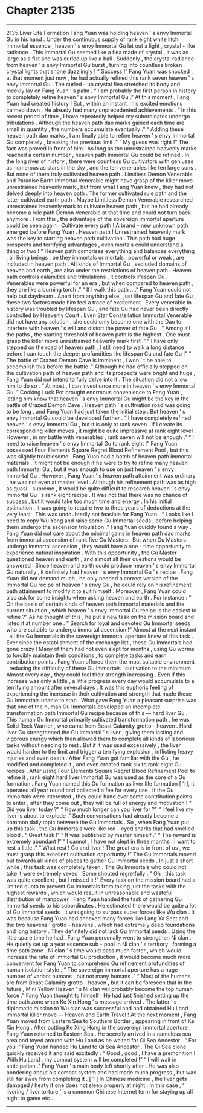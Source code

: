 
# Chapter 2135


---

2135 Liver Life Formation Fang Yuan was holding heaven ’ s envy Immortal Gu in his hand .
Under the continuous supply of rank eight white litchi immortal essence , heaven ’ s envy Immortal Gu let out a light , crystal - like radiance .
This Immortal Gu seemed like a flea made of crystal , it was as large as a fist and was curled up like a ball .
Suddenly , the crystal radiance from heaven ’ s envy Immortal Gu burst , turning into countless broken crystal lights that shone dazzlingly !
“ Success !” Fang Yuan was shocked , at that moment just now , he had actually refined this rank seven heaven ’ s envy Immortal Gu .
The curled - up crystal flea stretched its body and meekly lay on Fang Yuan ’ s palm .
“ I am probably the first person in history to completely refine heaven ’ s envy Immortal Gu .”
At this moment , Fang Yuan had created history !
But , within an instant , his excited emotions calmed down .
He already had many unprecedented achievements .
“ In this recent period of time , I have repeatedly helped my subordinates undergo tribulations . Although the heaven path dao marks gained each time are small in quantity , the numbers accumulate eventually .”
“ Adding these heaven path dao marks , I am finally able to refine heaven ’ s envy Immortal Gu completely , breaking the previous limit .”
“ My guess was right !”
The fact was proved in front of him : As long as the unrestrained heavenly marks reached a certain number , heaven path Immortal Gu could be refined .
In the long river of history , there were countless Gu cultivators with geniuses as numerous as stars in the sky , and the ten venerables like ten large suns . But none of them truly cultivated heaven path .
Limitless Demon Venerable and Paradise Earth Immortal Venerable might have grasp of the killer move unrestrained heavenly mark , but from what Fang Yuan knew , they had not delved deeply into heaven path .
The former cultivated rule path and the latter cultivated earth path . Maybe Limitless Demon Venerable researched unrestrained heavenly mark to cultivate heaven path , but he had already become a rule path Demon Venerable at that time and could not turn back anymore .
From this , the advantage of the sovereign immortal aperture could be seen again .
Cultivate every path !
A brand - new unknown path emerged before Fang Yuan .
Heaven path !
Unrestrained heavenly mark was the key to starting heaven path cultivation .
This path had huge prospects and terrifying advantages , even mortals could understand a thing or two !
“ Heaven path comprises everything and balances everything , all living beings , be they immortals or mortals , powerful or weak , are included in heaven path . All kinds of Immortal Gu , secluded domains of heaven and earth , are also under the restrictions of heaven path . Heaven path controls calamities and tribulations , it controls lifespan Gu . Venerables were powerful for an era , but when compared to heaven path , they are like a burning torch .”
“ If I walk this path ….”
Fang Yuan could not help but daydream .
Apart from anything else , just lifespan Gu and fate Gu , these two factors made him feel a trace of excitement .
Every venerable in history was troubled by lifespan Gu , and fate Gu had never been directly controlled by Heavenly Court . Even Star Constellation Immortal Venerable did not have any solution , she could only become one with the Dao to interfere with heaven ’ s will and distort the power of fate Gu .
“ Among all the paths , the starting threshold of heaven path is the highest . One must grasp the killer move unrestrained heavenly mark first .”
“ I have only stepped on the road of heaven path , I still need to walk a long distance before I can touch the deeper profundities like lifespan Gu and fate Gu !”
“ The battle of Crazed Demon Cave is imminent , I won ’ t be able to accomplish this before the battle .”
Although he had officially stepped on the cultivation path of heaven path and its prospects were bright and huge , Fang Yuan did not intend to fully delve into it .
The situation did not allow him to do so .
“ At most , I can invest once more in heaven ’ s envy Immortal Gu .”
Cooking Luck Pot brought enormous convenience to Fang Yuan , letting him know that heaven ’ s envy Immortal Gu might be the key in the battle of Crazed Demon Cave .
Heaven path ’ s cultivation road was going to be long , and Fang Yuan had just taken the initial step . But heaven ’ s envy Immortal Gu could be developed further .
“ I have completely refined heaven ’ s envy Immortal Gu , but it is only at rank seven . If I create its corresponding killer moves , it might be quite impressive at rank eight level . However , in my battle with venerables , rank seven will not be enough .”
“ I need to raise heaven ’ s envy Immortal Gu to rank eight !”
Fang Yuan possessed Four Elements Square Regret Blood Refinement Pool , but this was slightly troublesome .
Fang Yuan had a batch of heaven path immortal materials . It might not be enough if he were to try to refine many heaven path Immortal Gu , but it was enough to use on just heaven ’ s envy Immortal Gu .
However , Fang Yuan ’ s heaven path attainment was ordinary , he was not even at master level . Although his refinement path was as high as quasi - supreme , it would be quite difficult to research heaven ’ s envy Immortal Gu ’ s rank eight recipe .
It was not that there was no chance of success , but it would take too much time and energy .
In his initial estimation , it was going to require two to three years of deductions at the very least .
This was undoubtedly not feasible for Fang Yuan .
“ Looks like I need to copy Wu Yong and raise some Gu Immortal seeds , before helping them undergo the ascension tribulation .” Fang Yuan quickly found a way .
Fang Yuan did not care about the minimal gains in heaven path dao marks from immortal ascension of rank five Gu Masters . But when Gu Masters undergo immortal ascension , they would have a one - time opportunity to experience natural inspiration .
With this opportunity , the Gu Master questioned heaven and earth , and almost all their questions would be answered .
Since heaven and earth could produce heaven ’ s envy Immortal Gu naturally , it definitely had heaven ’ s envy Immortal Gu ’ s recipe .
Fang Yuan did not demand much , he only needed a correct version of the Immortal Gu recipe of heaven ’ s envy Gu , he could rely on his refinement path attainment to modify it to suit himself .
Moreover , Fang Yuan could also ask for some insights when asking heaven and earth .
For instance : “ On the basis of certain kinds of heaven path immortal materials and the current situation , which heaven ’ s envy Immortal Gu recipe is the easiest to refine ?”
As he thought of this , he put a new task on the mission board and listed it at number one .
“ Search for loyal and devoted Gu Immortal seeds who are suitable to undergo immortal ascension !”
Almost at the next instant , all the Gu Immortals in the sovereign immortal aperture knew of this task .
Ever since the establishment of the exchange list , these Gu Immortals had gone crazy !
Many of them had not even slept for months , using Gu worms to forcibly maintain their conditions , to complete tasks and earn contribution points .
Fang Yuan offered them the most suitable environment , reducing the difficulty of these Gu Immortals ’ cultivation to the minimum . Almost every day , they could feel their strength increasing .
Even if this increase was only a little , a little progress every day would accumulate to a terrifying amount after several days .
It was this euphoric feeling of experiencing the increase in their cultivation and strength that made these Gu Immortals unable to stop .
What gave Fang Yuan a pleasant surprise was that one of the human Gu Immortals developed an incomplete transformation path Immortal Gu recipe because of this — hard liver Gu .
This human Gu Immortal primarily cultivated transformation path , he was Solid Rock Warrior , who came from Beast Calamity grotto - heaven .
Hard liver Gu strengthened the Gu Immortal ’ s liver , giving them lasting and vigorous energy which then allowed them to complete all kinds of laborious tasks without needing to rest . But if it was used excessively , the liver would harden to the limit and trigger a terrifying explosion , inflicting heavy injuries and even death .
After Fang Yuan got familiar with the Gu , he modified and completed it , and even created rank six to rank eight Gu recipes .
After using Four Elements Square Regret Blood Refinement Pool to refine it , rank eight hard liver Immortal Gu was used as the core of a Gu formation .
Fang Yuan named this Gu formation as liver life formation [ 1 ], it operated all year round and collected a fee for every use . If the Gu Immortals were interested , they could hand over some contribution points to enter , after they come out , they will be full of energy and motivation !
“ Did you liver today ?”
“ How much longer can you liver for ?”
“ I feel like my liver is about to explode .”
Such conversations had already become a common daily topic between the Gu Immortals .
So , when Fang Yuan put up this task , the Gu Immortals were like red - eyed sharks that had smelled blood .
“ Great task !”
“ It was published by master himself .”
“ The reward is extremely abundant !”
“ I cannot , I have not slept in three months . I want to rest a little .”
“ What rest ! Go and liver ! The great era is in front of us , we must grasp this excellent cultivation opportunity !”
The Gu Immortals moved out towards all kinds of places to gather Gu Immortal seeds .
In just a short while , this task was completely taken .
The Gu Immortals who could not take it were extremely vexed .
Some shouted regretfully : “ Oh , this task was quite excellent , but I missed it !”
Every task on the mission board had a limited quota to prevent Gu Immortals from taking just the tasks with the highest rewards , which would result in unreasonable and wasteful distribution of manpower .
Fang Yuan handed the task of gathering Gu Immortal seeds to his subordinates .
He estimated there would be quite a lot of Gu Immortal seeds , it was going to surpass super forces like Wu clan .
It was because Fang Yuan had annexed many forces like Lang Ya Sect and the two heavens ’ grotto - heavens , which had extremely deep foundations and long history . They definitely did not lack Gu Immortal seeds .
Using the little spare time he had , Fang Yuan personally went to strengthen Ni clan .
He quietly set up a year essence sub - pool in Ni clan ’ s territory , forming a time path zone .
Ni clan ’ s time would pass much faster , which would increase the rate of Immortal Gu production , it would become much more convenient for Fang Yuan to comprehend Gu refinement profundities of human isolation style .
“ The sovereign immortal aperture has a huge number of variant humans , but not many humans .”
“ Most of the humans are from Beast Calamity grotto - heaven , but it can be foreseen that in the future , Mini Yellow Heaven ’ s Ni clan will probably become the top human force .”
Fang Yuan thought to himself .
He had just finished setting up the time path zone when Ke Xin Hong ’ s message arrived .
The latter ’ s diplomatic mission to Wu clan was successful and had obtained Hu Land .
Immortal killer move — Heaven and Earth Travel !
At the next moment , Fang Yuan moved from Eastern Sea to Southern Border , appearing in front of Ke Xin Hong .
After putting Ke Xing Hong in the sovereign immortal aperture , Fang Yuan returned to Eastern Sea .
He secretly arrived in a nameless sea area and toyed around with Hu Land as he waited for Qi Sea Ancestor .
“ For you .” Fang Yuan handed Hu Land to Qi Sea Ancestor .
The Qi Sea clone quickly received it and said excitedly : “ Good , good , I have a premonition ! With Hu Land , my combat system will be completed !”
“ I will wait in anticipation .” Fang Yuan ’ s main body left shortly after .
He was also pondering about his combat system and had made much progress , but was still far away from completing it .
[ 1 ] In Chinese medicine , the liver gets damaged / heaty if one does not sleep properly at night . In this case , ‘ livering / liver torture ’ is a common Chinese Internet term for staying up all night to game etc .

---

